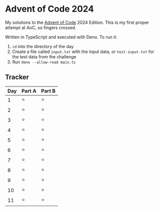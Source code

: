 # Advent of Code 2024

My solutions to the [Advent of Code](https://adventofcode.com) 2024 Edition.
This is my first proper attempt at AoC, so fingers crossed.

Written in TypeScript and executed with Deno. To run it:

1. `cd` into the directory of the day
2. Create a file called `input.txt` with the input data, or `test-input.txt` for
   the test data from the challenge
3. Run `deno --allow-read main.ts`

## Tracker

| Day | Part A | Part B |
| --- | ------ | ------ |
| 1   | ⭐     | ⭐     |
| 2   | ⭐     | ⭐     |
| 3   | ⭐     | ⭐     |
| 4   | ⭐     | ⭐     |
| 5   | ⭐     | ⭐     |
| 6   | ⭐     | ⭐     |
| 7   | ⭐     | ⭐     |
| 8   | ⭐     | ⭐     |
| 9   | ⭐     | ⭐     |
| 10  | ⭐     | ⭐     |
| 11  | ⭐     | ⭐     |
